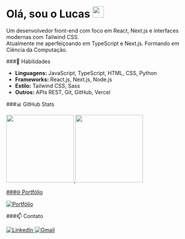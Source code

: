 <h1 align="start">Olá, sou o Lucas <img src="https://raw.githubusercontent.com/kaueMarques/kaueMarques/master/hi.gif" width="30px"></h1>


<p align="start">
  Um desenvolvedor front-end com foco em React, Next.js e interfaces modernas com Tailwind CSS.<br>
  Atualmente me aperfeiçoando em TypeScript e Next.js.
  Formando em Ciência da Computação.<br>
</p>

###🚀 Habilidades
- **Linguagens:** JavaScript, TypeScript, HTML, CSS, Python
- **Frameworks:** React.js, Next.js, Node.js
- **Estilo:** Tailwind CSS, Sass
- **Outros:** APIs REST, Git, GitHub, Vercel

###📊 GitHub Stats
<div>
  <a href="https://github.com/lucasalc25">
  <img height="180em" src="https://github-readme-stats.vercel.app/api?username=eduardalimad&show_icons=true&theme=dracula&include_all_commits=true&count_private=true"/>
  <img height="180em" src="https://github-readme-stats.vercel.app/api/top-langs/?username=eduardalimad&layout=compact&langs_count=7&theme=dracula"/>
</div>

###🌐 Portfólio
  <div align="start">
    <a href="[Meu portfólio](https://lucas-alcantara-dev.vercel.app/)" target="_blank">
    <img src="https://img.shields.io/badge/Portfólio-000000?style=for-the-badge&logo=vercel&logoColor=white" alt="Portfólio" />
  </a>
  </div>

###📫 Contato
<div align="start">
  <a href="[LikedIn](https://www.linkedin.com/in/lucas-alc%C3%A2ntara-holanda-673114213/)" target="_blank">
    <img src="https://img.shields.io/badge/LinkedIn-0077B5?style=for-the-badge&logo=linkedin&logoColor=white" alt="LinkedIn" />
  </a>
  <a href="[Gmail](mailto:lucas.alc25@gmail.com)" target="_blank">
    <img src="https://img.shields.io/badge/Email-D14836?style=for-the-badge&logo=gmail&logoColor=white" alt="Gmail" />
  </a>
</div>

